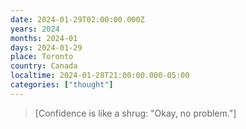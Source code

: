 ```yaml
---
date: 2024-01-29T02:00:00.000Z
years: 2024
months: 2024-01
days: 2024-01-29
place: Toronto
country: Canada
localtime: 2024-01-28T21:00:00.000-05:00
categories: ["thought"]
---
```

> [Confidence is like a shrug: "Okay, no problem."]
